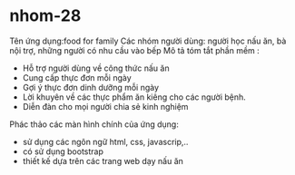 # nhom-28
Tên ứng dụng:food for family
Các nhóm người dùng: người học nấu ăn, bà nội trợ, những người có nhu cầu vào bếp
Mô tả tóm tắt phần mềm :
+ Hỗ trợ người dùng về công thức nấu ăn
+ Cung cấp thực đơn mỗi ngày 
+ Gợi ý thực đơn dinh dưỡng mỗi ngày
+ Lời khuyên về các thực phẩm ăn kiêng cho các người bệnh.
+ Diễn đàn cho mọi người chia sẻ kinh nghiệm

Phác thảo các màn hình chính của ứng dụng:
+ sử dụng các ngôn ngữ html, css, javascrip,..
+ có sử dụng bootstrap
+ thiết kế dựa trên các trang web dạy nấu ăn 
